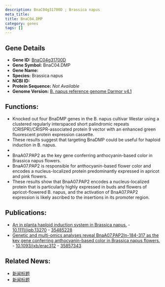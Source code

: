 ```yaml
---
description: BnaC04g31700D ; Brassica napus
meta_title:
title: BnaC04.DMP
category: genes
tags: []
---
```


## Gene Details
- **Gene ID:**	[BnaC04g31700D](https://www.maizegdb.org/gene_center/gene/BnaC04g31700D)
- **Gene Symbol:** BnaC04.DMP
- **Gene Name:** 
- **Species:** Brassica napus
- **NCBI ID:** [  ]()
- **Protein Sequence:** *Not Available*
- **Genome Version:** [B. napus reference genome Darmor v4.1]()

## Functions:
   - Knocked out four BnaDMP genes in the B. napus cultivar Westar using a clustered regularly interspaced short palindromic repeats (CRISPR)/CRISPR-associated protein 9 vector with an enhanced green fluorescent protein expression cassette.
   - These results suggest that targeting BnaDMP could be useful for haploid induction in B. napus.
   - 
   - BnaA07.PAP2 as the key gene conferring anthocyanin-based color in Brassica napus flowers.
   - BnaA07.PAP2 is responsible for anthocyanin-based flower color and encodes a nucleus-localized protein predominantly expressed in apricot and pink flowers.
   - These results show that BnaA07.PAP2 encodes a nucleus-localized protein that is particularly highly expressed in buds and flowers of apricot-flowered B. napus, and the activation of BnaA07.PAP2 expression is likely ascribed to the insertions in its promoter region.

## Publications:
   - [An in planta haploid induction system in Brassica napus.]( https://onlinelibrary.wiley.com/doi/10.1111/jipb.13270 ) - [10.1111/jipb.13270]( https://onlinelibrary.wiley.com/doi/10.1111/jipb.13270 ) - [35485228](https://pubmed.ncbi.nlm.nih.gov/35485228/)
   - [Genetic and multi-omics analyses reveal BnaA07.PAP2In-184-317 as the key gene conferring anthocyanin-based color in Brassica napus flowers.]( https://academic.oup.com/jxb/article/73/19/6630/6647029?login=false ) - [10.1093/jxb/erac312]( https://academic.oup.com/jxb/article/73/19/6630/6647029?login=false ) - [35857343](https://pubmed.ncbi.nlm.nih.gov/35857343/)

## Related News:
   - [新闻标题](https://mp.weixin.qq.com/s?__biz=MzIyOTY2NDYyNQ==&mid=2247539705&idx=5&sn=90be80383a4d7282812268c0637f7bb2&chksm=e8bd29e7dfcaa0f1b0b525cebe1f18a3efc8e3eedcc2162d65eef4460c3448a66dcf358012a0&scene=27#wechat_redirect)
   - [新闻标题](https://mp.weixin.qq.com/s?__biz=MzIyOTY2NDYyNQ==&mid=2247547556&idx=3&sn=052c2a085265a3aef60bd0aa8e190039&chksm=e8bd48badfcac1acc478123265edaef978ac6955fdd8a610884947cdc845af419d8afdb2efb6&scene=27#wechat_redirect)
